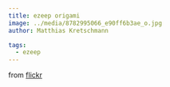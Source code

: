 ```yaml
---
title: ezeep origami
image: ../media/8782995066_e90ff6b3ae_o.jpg
author: Matthias Kretschmann

tags:
  - ezeep
---
```


from [flickr](http://www.flickr.com/photos/krema/8776417095/)
